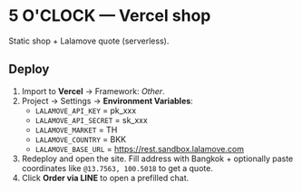 # 5 O'CLOCK — Vercel shop

Static shop + Lalamove quote (serverless).

## Deploy
1. Import to **Vercel** -> Framework: *Other*.
2. Project → Settings → **Environment Variables**:
   - `LALAMOVE_API_KEY` = pk_xxx
   - `LALAMOVE_API_SECRET` = sk_xxx
   - `LALAMOVE_MARKET` = TH
   - `LALAMOVE_COUNTRY` = BKK
   - `LALAMOVE_BASE_URL` = https://rest.sandbox.lalamove.com
3. Redeploy and open the site. Fill address with Bangkok + optionally paste coordinates like `@13.7563, 100.5018` to get a quote.
4. Click **Order via LINE** to open a prefilled chat.
